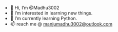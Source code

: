 - 👋 Hi, I’m @Madhu3002
- 👀 I’m interested in learning new things.
- 🌱 I’m currently learning Python.
- 📫 reach me @ manjumadhu3002@outlook.com
